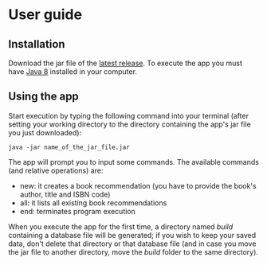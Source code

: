# User guide

## Installation

Download the jar file of the [latest release](https://github.com/Rsl1122/Ohtu-miniprojekti-2018/releases/latest). To execute the app you must have [Java 8](https://java.com/en/download/) installed in your computer.

## Using the app

Start execution by typing the following command into your terminal (after setting your working directory to the directory containing the app's jar file you just downloaded):

```shell
java -jar name_of_the_jar_file.jar
```

The app will prompt you to input some commands. The available commands (and relative operations) are:
- new: it creates a book recommendation (you have to provide the book's author, title and ISBN code)
- all: it lists all existing book recommendations
- end: terminates program execution

When you execute the app for the first time, a directory named _build_ containing a database file will be generated; if you wish to keep your saved data, don't delete that directory or that database file (and in case you move the jar file to another directory, move the _build_ folder to the same directory).
